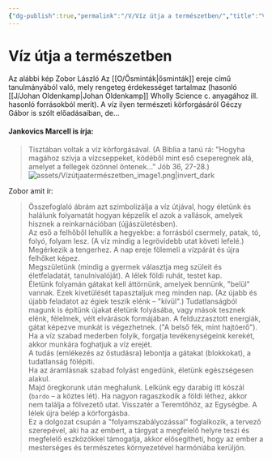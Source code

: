 ```yaml
---
{"dg-publish":true,"permalink":"/V/Víz útja a természetben/","title":"Víz útja a természetben","created":"2023-12-23T05:49","updated":"2024-02-29T00:49"}
---
```



# Víz útja a természetben

Az alábbi kép Zobor László Az [[O/Ősminták\|ősminták]] ereje című tanulmányából való, mely rengeteg érdekességet tartalmaz (hasonló [[J/Johan Oldenkamp\|Johan Oldenkamp]] Wholly Science c. anyagához ill. hasonló forrásokból merít). A víz ilyen természeti körforgásáról Géczy Gábor is szólt előadásaiban, de...

#### Jankovics Marcell is írja:  

> Tisztában voltak a víz körforgásával. (A Biblia a tanú rá: "Hogyha magához szívja a vízcseppeket, ködéből mint eső cseperegnek alá, amelyet a fellegek özönnel öntenek..." Jób 36, 27-28.)  
![assets/Vízútjaatermészetben_image1.png|invert_dark](/img/user/V/assets/V%C3%ADz%C3%BAtjaaterm%C3%A9szetben_image1.png)  

Zobor amit ír:  
> Összefoglaló ábrám azt szimbolizálja a víz útjával, hogy életünk és halálunk folyamatát hogyan képzelik el azok a vallások, amelyek hisznek a reinkarnációban (újjászületésben).  
> Az eső a felhőből lehullik a hegyekbe: a forrásból csermely, patak, tó, folyó, folyam lesz. (A víz mindig a legrövidebb utat követi lefelé.) Megérkezik a tengerhez. A nap ereje fölemeli a vízpárát és újra felhőket képez.  
> Megszületünk (mindig a gyermek választja meg szüleit és életfeladatát, tanulnivalóját). A lélek földi ruhát, testet kap.  
> Életünk folyamán gátakat kell áttörnünk, amelyek bennünk, "belül" vannak. Ezek kivetülését tapasztaljuk meg minden nap. (Az újabb és újabb feladatot az égiek teszik elénk – "kívül".) Tudatlanságból magunk is építünk újakat életünk folyásába, vagy mások tesznek elénk, félelmek, vélt elvárások formájában. A felduzzasztott energiák, gátat képezve munkát is végezhetnek. ("A belső fék, mint hajtóerő"). Ha a víz szabad mederben folyik, forgatja tevékenységeink kerekét, akkor munkára foghatjuk a víz erejét.  
> A tudás (emlékezés az őstudásra) lebontja a gátakat (blokkokat), a tudatlanság fölépíti.  
> Ha az áramlásnak szabad folyást engedünk, életünk egészségesen alakul.  
> Majd öregkorunk után meghalunk. Lelkünk egy darabig itt kószál (`bardo` – a köztes lét). Ha nagyon ragaszkodik a földi léthez, akkor nem találja a fölvezető utat. Visszatér a Teremtőhöz, az Egységbe. A lélek újra belép a körforgásba.  
> Ez a dolgozat csupán a "folyamszabályozással" foglalkozik, a tervező szerepével, aki ha az embert, a tárgyat a megfelelő helyre teszi és megfelelő eszközökkel támogatja, akkor elősegítheti, hogy az ember a mesterséges és természetes környezetével harmóniába kerüljön.  